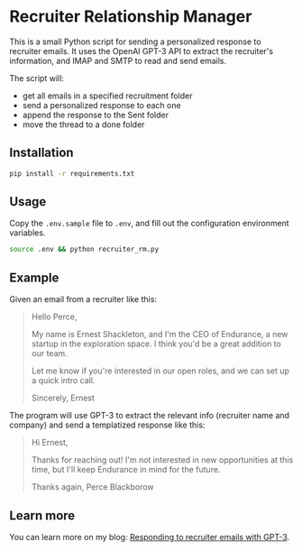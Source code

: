 # Recruiter Relationship Manager

This is a small Python script for sending a personalized response to recruiter emails. It uses the OpenAI GPT-3 API to extract the recruiter's information, and IMAP and SMTP to read and send emails.

The script will:

- get all emails in a specified recruitment folder
- send a personalized response to each one
- append the response to the Sent folder
- move the thread to a done folder

## Installation

```sh
pip install -r requirements.txt
```

## Usage

Copy the `.env.sample` file to `.env`, and fill out the configuration environment variables.

```sh
source .env && python recruiter_rm.py
```

## Example

Given an email from a recruiter like this:

> Hello Perce,
>
> My name is Ernest Shackleton, and I'm the CEO of Endurance, a new startup in the exploration space. I think you'd be a great addition to our team.
>
> Let me know if you're interested in our open roles, and we can set up a quick intro call.
>
> Sincerely,
> Ernest

The program will use GPT-3 to extract the relevant info (recruiter name and company) and send a templatized response like this:

> Hi Ernest,
>
> Thanks for reaching out! I'm not interested in new opportunities at this time, but I'll keep Endurance in mind for the future.
>
> Thanks again,
> Perce Blackborow

## Learn more

You can learn more on my blog: [Responding to recruiter emails with GPT-3](https://matthewbilyeu.com/blog/2022-09-01/responding-to-recruiter-emails-with-gpt-3).
